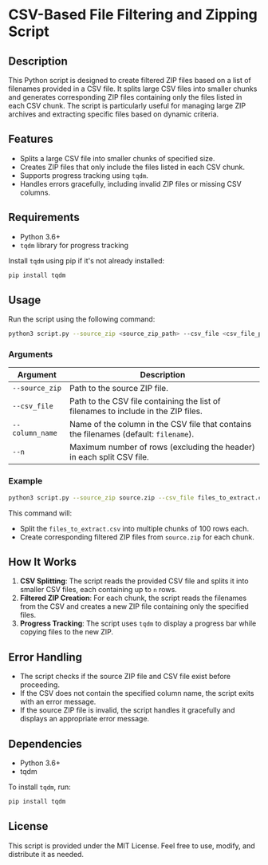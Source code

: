 # CSV-Based File Filtering and Zipping Script

## Description

This Python script is designed to create filtered ZIP files based on a list of filenames provided in a CSV file. It splits large CSV files into smaller chunks and generates corresponding ZIP files containing only the files listed in each CSV chunk. The script is particularly useful for managing large ZIP archives and extracting specific files based on dynamic criteria.

## Features

- Splits a large CSV file into smaller chunks of specified size.
- Creates ZIP files that only include the files listed in each CSV chunk.
- Supports progress tracking using `tqdm`.
- Handles errors gracefully, including invalid ZIP files or missing CSV columns.

## Requirements

- Python 3.6+
- `tqdm` library for progress tracking

Install `tqdm` using pip if it's not already installed:

```bash
pip install tqdm
```

## Usage

Run the script using the following command:

```bash
python3 script.py --source_zip <source_zip_path> --csv_file <csv_file_path> --column_name <csv_column_name> --n <rows_per_chunk>
```

### Arguments

| Argument      | Description                                                                         |
|---------------|-------------------------------------------------------------------------------------|
| `--source_zip`  | Path to the source ZIP file.                                                        |
| `--csv_file`    | Path to the CSV file containing the list of filenames to include in the ZIP files.  |
| `--column_name` | Name of the column in the CSV file that contains the filenames (default: `filename`). |
| `--n`           | Maximum number of rows (excluding the header) in each split CSV file.               |

### Example

```bash
python3 script.py --source_zip source.zip --csv_file files_to_extract.csv --column_name filename --n 100
```

This command will:

- Split the `files_to_extract.csv` into multiple chunks of 100 rows each.
- Create corresponding filtered ZIP files from `source.zip` for each chunk.

## How It Works

1. **CSV Splitting**: The script reads the provided CSV file and splits it into smaller CSV files, each containing up to `n` rows.
2. **Filtered ZIP Creation**: For each chunk, the script reads the filenames from the CSV and creates a new ZIP file containing only the specified files.
3. **Progress Tracking**: The script uses `tqdm` to display a progress bar while copying files to the new ZIP.

## Error Handling

- The script checks if the source ZIP file and CSV file exist before proceeding.
- If the CSV does not contain the specified column name, the script exits with an error message.
- If the source ZIP file is invalid, the script handles it gracefully and displays an appropriate error message.

## Dependencies

- Python 3.6+
- tqdm

To install `tqdm`, run:

```bash
pip install tqdm
```

## License

This script is provided under the MIT License. Feel free to use, modify, and distribute it as needed.